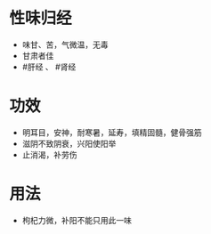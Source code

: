 # 性味归经
- 味甘、苦，气微温，无毒
- 甘肃者佳
-  #肝经 、 #肾经 
# 功效
- 明耳目，安神，耐寒暑，延寿，填精固髓，健骨强筋
- 滋阴不致阴衰，兴阳使阳举
- 止消渴，补劳伤
# 用法
- 枸杞力微，补阳不能只用此一味